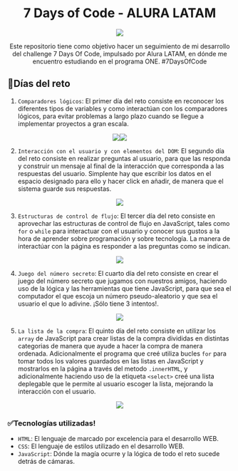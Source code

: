 <h1 align="center">7 Days of Code - ALURA LATAM</h1>
<p align="center"><img src="https://github.com/user-attachments/assets/9518b3d2-3f44-4a9e-a344-98f744fb13e5"></p>
<p align="center">Este repositorio tiene como objetivo hacer un seguimiento de mi desarrollo del challenge 7 Days Of Code, impulsado por Alura LATAM, en dónde me encuentro estudiando en el programa ONE. #7DaysOfCode</p>

## :hammer:Días del reto

1. `Comparadores lógicos`: El primer día del reto consiste en reconocer los diferentes tipos de variables y como interactúan con los comparadores lógicos, para evitar problemas a largo plazo cuando se llegue a implementar proyectos a gran escala.
<p align="center"><img src="https://github.com/user-attachments/assets/41ae44f4-8583-4a9f-90ab-9ac7ce4bd67c"><img src="https://github.com/user-attachments/assets/702a6cf7-1dff-4282-a7d9-1c2017011e7b"></p>

2. `Interacción con el usuario y con elementos del DOM`: El segundo día del reto consiste en realizar preguntas al usuario, para que las responda y construir un mensaje al final de la interacción que corresponda a las respuestas del usuario.
Simplente hay que escribir los datos en el espacio designado para ello y hacer click en añadir, de manera que el sistema guarde sus respuestas.
<p align="center"><img src="https://github.com/user-attachments/assets/fe861225-9e71-41dd-a68a-4d70069c91b7"></p>

3. `Estructuras de control de flujo`: El tercer día del reto consiste en aprovechar las estructuras de control de flujo en JavaScript, tales como `for` o `while` para interactuar con el usuario y conocer sus gustos a la hora de aprender sobre programación y sobre tecnología.
La manera de interactúar con la página es responder a las preguntas como se indican.
<p align ="center"> <img src="https://github.com/user-attachments/assets/cdfe7525-dd25-4fe8-854f-c18f473250cb"></p>

4. `Juego del número secreto`: El cuarto día del reto consiste en crear el juego del número secreto que jugamos con nuestros amigos, haciendo uso de la lógica y las herramientas que tiene JavaScript, para que sea el computador el que escoja un número pseudo-aleatorio y que sea el usuario el que lo adivine. ¡Sólo tiene 3 intentos!.
<p align ="center"><img src="https://github.com/user-attachments/assets/a8d516ea-1b83-4270-9a7f-308716e5ca52"</p>

5. `La lista de la compra`: El quinto día del reto consiste en utilizar los `array` de JavaScript para crear listas de la compra divididas en distintas categorias de manera que ayude a hacer la compra de manera ordenada. Adicionalmente el programa que creé utiliza bucles `for` para tomar todos los valores guardados en las listas en JavaScript y mostrarlos en la página a través del metodo `.innerHTML`, y adicionalmente haciendo uso de la etiqueta `<select>` creé una lista deplegable que le permite al usuario escoger la lista, mejorando la interacción con el usuario.
<p align ="center"><img src="https://github.com/user-attachments/assets/aa02c418-8357-4092-bc80-360d42c3e208"></p>



### :white_check_mark:Tecnologías utilizadas!

- `HTML`: El lenguaje de marcado por excelencia para el desarrollo WEB.
- `CSS`: El lenguaje de estilos utilizado en el desarrollo WEB.
- `JavaScript`: Dónde la magía ocurre y la lógica de todo el reto sucede detrás de cámaras.
